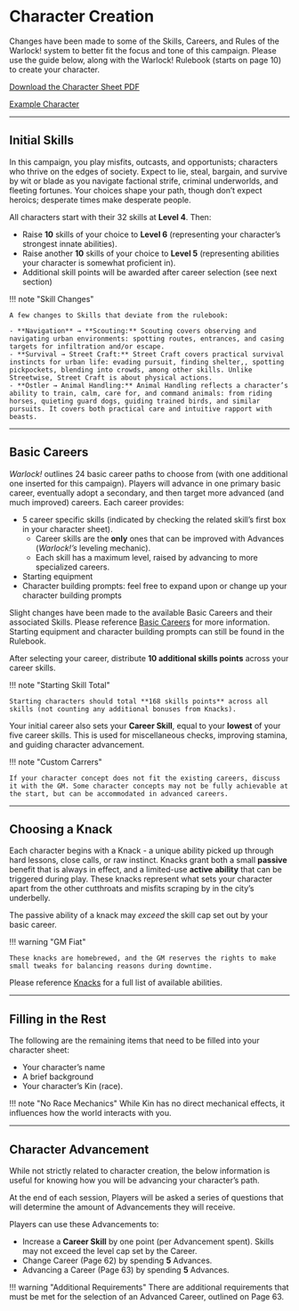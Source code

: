 # Character Creation

Changes have been made to some of the Skills, Careers, and Rules of the Warlock! system to better fit the focus and tone of this campaign. Please use the guide below, along with the Warlock! Rulebook (starts on page 10) to create your character.

[Download the Character Sheet PDF](/Coinmarch/handouts/character_sheet2.pdf)

[Example Character](/Coinmarch/handouts/charcter_example.pdf)

---

## Initial Skills

In this campaign, you play misfits, outcasts, and opportunists; characters who thrive on the edges of society. Expect to lie, steal, bargain, and survive by wit or blade as you navigate factional strife, criminal underworlds, and fleeting fortunes. Your choices shape your path, though don’t expect heroics; desperate times make desperate people.

All characters start with their 32 skills at **Level 4**. Then:

- Raise **10** skills of your choice to **Level 6** (representing your character’s strongest innate abilities).
- Raise another **10** skills of your choice to **Level 5** (representing abilities your character is somewhat proficient in).
- Additional skill points will be awarded after career selection (see next section)

!!! note "Skill Changes"

    A few changes to Skills that deviate from the rulebook:
    
    - **Navigation** → **Scouting:** Scouting covers observing and navigating urban environments: spotting routes, entrances, and casing targets for infiltration and/or escape.
    - **Survival → Street Craft:** Street Craft covers practical survival instincts for urban life: evading pursuit, finding shelter,, spotting pickpockets, blending into crowds, among other skills. Unlike Streetwise, Street Craft is about physical actions.
    - **Ostler → Animal Handling:** Animal Handling reflects a character’s ability to train, calm, care for, and command animals: from riding horses, quieting guard dogs, guiding trained birds, and similar pursuits. It covers both practical care and intuitive rapport with beasts.

---

## Basic Careers

_Warlock!_ outlines 24 basic career paths to choose from (with one additional one inserted for this campaign). Players will advance in one primary basic career, eventually adopt a secondary, and then target more advanced (and much improved) careers. Each career provides:

- 5 career specific skills (indicated by checking the related skill’s first box in your character sheet).
    - Career skills are the **only** ones that can be improved with Advances (_Warlock!’s_ leveling mechanic).
    - Each skill has a maximum level, raised by advancing to more specialized careers.
- Starting equipment
- Character building prompts: feel free to expand upon or change up your character building prompts

Slight changes have been made to the available Basic Careers and their associated Skills. Please reference [Basic Careers](/Coinmarch/player-introduction/character-creation/basic-careers/) for more information. Starting equipment and character building prompts can still be found in the Rulebook.

After selecting your career, distribute **10 additional skills points** across your career skills.

!!! note "Starting Skill Total"

    Starting characters should total **168 skills points** across all skills (not counting any additional bonuses from Knacks).

Your initial career also sets your **Career Skill**, equal to your **lowest** of your five career skills. This is used for miscellaneous checks, improving stamina, and guiding character advancement.

!!! note "Custom Carrers"

    If your character concept does not fit the existing careers, discuss it with the GM. Some character concepts may not be fully achievable at the start, but can be accommodated in advanced careers.

---

## Choosing a Knack

Each character begins with a Knack - a unique ability picked up through hard lessons, close calls, or raw instinct. Knacks grant both a small **passive** benefit that is always in effect, and a limited-use **active** **ability** that can be triggered during play. These knacks represent what sets your character apart from the other cutthroats and misfits scraping by in the city’s underbelly.

The passive ability of a knack may *exceed* the skill cap set out by your basic career.

!!! warning "GM Fiat"

    These knacks are homebrewed, and the GM reserves the rights to make small tweaks for balancing reasons during downtime.

Please reference [Knacks](/Coinmarch/player-introduction/character-creation/knacks/) for a full list of available abilities.

---

## Filling in the Rest

The following are the remaining items that need to be filled into your character sheet:

- Your character’s name
- A brief background
- Your character’s Kin (race).
    
!!! note "No Race Mechanics"
    While Kin has no direct mechanical effects, it influences how the world interacts with you.

---

## Character Advancement

While not strictly related to character creation, the below information is useful for knowing how you will be advancing your character’s path.

At the end of each session, Players will be asked a series of questions that will determine the amount of Advancements they will receive.

Players can use these Advancements to:

- Increase a **Career Skill** by one point (per Advancement spent). Skills may not exceed the level cap set by the Career.
- Change Career (Page 62) by spending **5** Advances.
- Advancing a Career (Page 63) by spending **5** Advances.
    
!!! warning "Additional Requirements"
    There are additional requirements that must be met for the selection of an Advanced Career, outlined on Page 63.

